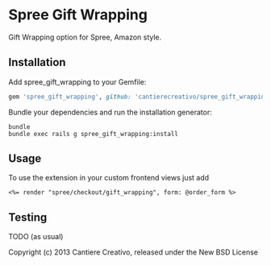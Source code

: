 Spree Gift Wrapping
=================

Gift Wrapping option for Spree, Amazon style.

Installation
------------

Add spree_gift_wrapping to your Gemfile:

```ruby
gem 'spree_gift_wrapping', github: 'cantierecreativo/spree_gift_wrapping'
```

Bundle your dependencies and run the installation generator:

```shell
bundle
bundle exec rails g spree_gift_wrapping:install
```

Usage
-----

To use the extension in your custom frontend views just add

```erb
<%= render "spree/checkout/gift_wrapping", form: @order_form %>
```

Testing
-------

TODO (as usual)


Copyright (c) 2013 Cantiere Creativo, released under the New BSD License
